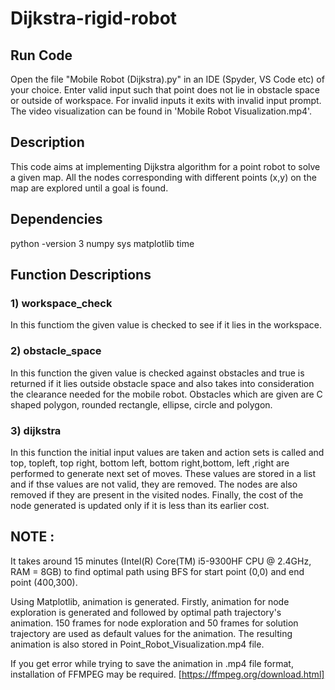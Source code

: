 # Dijkstra-rigid-robot

## Run Code
Open the file "Mobile Robot (Dijkstra).py" in an IDE (Spyder, VS Code etc) of your choice. Enter valid input such that point does not lie in obstacle space or outside of workspace. For invalid inputs it exits with invalid input prompt. The video visualization can be found in 'Mobile Robot Visualization.mp4'.

## Description
This code aims at implementing Dijkstra algorithm for a point robot to solve a given map. All the nodes corresponding with different points (x,y) on the map are explored until a goal is found.

## Dependencies
python -version 3
numpy
sys
matplotlib
time

## Function Descriptions

### 1) workspace_check
In this functiom the given value is checked to see if it lies in the workspace.

### 2) obstacle_space
In this function the given value is checked against obstacles and true is returned if it lies outside obstacle space and also takes into consideration the clearance needed for the mobile robot. Obstacles which are given are C shaped polygon, rounded rectangle, ellipse, circle and polygon.

### 3) dijkstra
In this function the initial input values are taken and action sets is called and top, topleft, top right, bottom left, bottom right,bottom, left ,right are performed to generate next set of moves. These values are stored in a list and if thse values are not valid, they are removed. The nodes are also removed if they are present in the visited nodes. Finally, the cost of the node generated is updated only if it is less than its earlier cost. 

## NOTE :
It takes around 15 minutes (Intel(R) Core(TM) i5-9300HF CPU @ 2.4GHz, RAM = 8GB) to find optimal path using BFS for start point (0,0) and end point (400,300).

Using Matplotlib, animation is generated. Firstly, animation for node exploration is generated and followed by optimal path trajectory's animation. 150 frames for node exploration and 50 frames for solution trajectory are used as default values for the animation. The resulting animation is also stored in Point_Robot_Visualization.mp4 file.

If you get error while trying to save the animation in .mp4 file format, installation of FFMPEG may be required. [https://ffmpeg.org/download.html]
